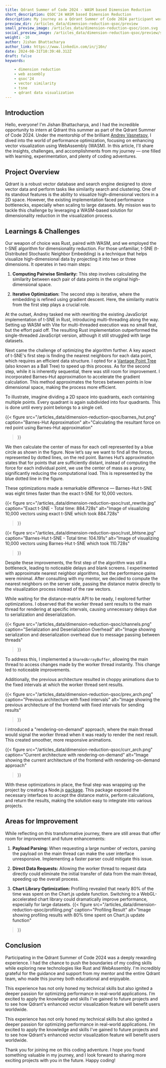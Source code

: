 ```yaml
---
title: Qdrant Summer of Code 2024 - WASM based Dimension Reduction
short_description: QSOC'24 WASM based Dimension Reduction
description: My journey as a Qdrant Summer of Code 2024 participant working on enhancing vector visualization using WebAssembly (WASM) based dimension reduction.
preview_dir: /articles_data/dimension-reduction-qsoc/preview
small_preview_image: /articles_data/dimension-reduction-qsoc/icon.svg
social_preview_image: /articles_data/dimension-reduction-qsoc/preview/social_preview.jpg
weight: -10
author: Jishan Bhattacharya
author_link: https://www.linkedin.com/in/j16n/
date: 2024-08-31T10:39:48.312Z
draft: false
keywords:

    - dimension reduction
    - web assembly
    - qsoc'24
    - vector similarity
    - tsne
    - qdrant data visualization
---
```




## Introduction

Hello, everyone! I'm Jishan Bhattacharya, and I had the incredible opportunity to intern at Qdrant this summer as part of the Qdrant Summer of Code 2024. Under the mentorship of the brilliant [Andrey Vasnetsov](https://www.linkedin.com/in/andrey-vasnetsov-75268897/), I dived into the world of performance optimization, focusing on enhancing vector visualization using WebAssembly (WASM). In this article, I'll share the insights, challenges, and accomplishments from my journey — one filled with learning, experimentation, and plenty of coding adventures.


## Project Overview

Qdrant is a robust vector database and search engine designed to store vector data and perform tasks like similarity search and clustering. One of its standout features is the ability to visualize high-dimensional vectors in a 2D space. However, the existing implementation faced performance bottlenecks, especially when scaling to large datasets. My mission was to tackle this challenge by leveraging a WASM-based solution for dimensionality reduction in the visualization process.


## Learnings & Challenges

Our weapon of choice was Rust, paired with WASM, and we employed the t-SNE algorithm for dimensionality reduction. For those unfamiliar, t-SNE (t-Distributed Stochastic Neighbor Embedding) is a technique that helps visualize high-dimensional data by projecting it into two or three dimensions. It operates in two main steps:

1. **Computing Pairwise Similarity:** This step involves calculating the similarity between each pair of data points in the original high-dimensional space.

2. **Iterative Optimization:** The second step is iterative, where the embedding is refined using gradient descent. Here, the similarity matrix from the first step plays a crucial role.

At the outset, Andrey tasked me with rewriting the existing JavaScript implementation of t-SNE in Rust, introducing multi-threading along the way. Setting up WASM with Vite for multi-threaded execution was no small feat, but the effort paid off. The resulting Rust implementation outperformed the single-threaded JavaScript version, although it still struggled with large datasets.

Next came the challenge of optimizing the algorithm further. A key aspect of t-SNE's first step is finding the nearest neighbors for each data point, which requires an efficient data structure. I opted for a [Vantage Point Tree](https://en.wikipedia.org/wiki/Vantage-point_tree) (also known as a Ball Tree) to speed up this process. As for the second step, while it is inherently sequential, there was still room for improvement. I incorporated Barnes-Hut approximation to accelerate the gradient calculation. This method approximates the forces between points in low dimensional space, making the process more efficient.

To illustrate, imagine dividing a 2D space into quadrants, each containing multiple points. Every quadrant is again subdivided into four quadrants. This is done until every point belongs to a single cell.

{{< figure 
    src="/articles_data/dimension-reduction-qsoc/barnes_hut.png" 
    caption="Barnes-Hut Approximation" 
    alt="Calculating the resultant force on red point using Barnes-Hut approximation" 
>}}

We then calculate the center of mass for each cell represented by a blue circle as shown in the figure. Now let’s say we want to find all the forces, represented by dotted lines, on the red point. Barnes Hut’s approximation states that for points that are sufficiently distant, instead of computing the force for each individual point, we use the center of mass as a proxy, significantly reducing the computational load. This is represented by the blue dotted line in the figure.

These optimizations made a remarkable difference — Barnes-Hut t-SNE was eight times faster than the exact t-SNE for 10,000 vectors.

{{< figure 
    src="/articles_data/dimension-reduction-qsoc/rust_rewrite.jpg" 
    caption="Exact t-SNE - Total time: 884.728s" 
    alt="Image of visualizing 10,000 vectors using exact t-SNE which took 884.728s" 
>}}

{{< figure 
    src="/articles_data/dimension-reduction-qsoc/rust_bhtsne.jpg" 
    caption="Barnes-Hut t-SNE - Total time: 104.191s" 
    alt="Image of visualizing 10,000 vectors using Barnes-Hut t-SNE which took 110.728s" 
>}}

Despite these improvements, the first step of the algorithm was still a bottleneck, leading to noticeable delays and blank screens. I experimented with approximate nearest neighbor algorithms, but the performance gains were minimal. After consulting with my mentor, we decided to compute the nearest neighbors on the server side, passing the distance matrix directly to the visualization process instead of the raw vectors.

While waiting for the distance-matrix API to be ready, I explored further optimizations. I observed that the worker thread sent results to the main thread for rendering at specific intervals, causing unnecessary delays due to serialization and deserialization.

{{< figure 
    src="/articles_data/dimension-reduction-qsoc/channels.png" 
    caption="Serialization and Deserialization Overhead" 
    alt="Image showing serialization and deserialization overhead due to message passing between threads" 
>}}

To address this, I implemented a `SharedArrayBuffer`, allowing the main thread to access changes made by the worker thread instantly. This change led to noticeable improvements.

Additionally, the previous architecture resulted in choppy animations due to the fixed intervals at which the worker thread sent results.

{{< figure 
    src="/articles_data/dimension-reduction-qsoc/prev_arch.png" 
    caption="Previous architecture with fixed intervals" 
    alt="Image showing the previous architecture of the frontend with fixed intervals for sending results" 
>}}

I introduced a "rendering-on-demand" approach, where the main thread would signal the worker thread when it was ready to render the next result. This created smoother, more responsive animations.

{{< figure 
    src="/articles_data/dimension-reduction-qsoc/curr_arch.png" 
    caption="Current architecture with rendering-on-demand"
    alt="Image showing the current architecture of the frontend with rendering-on-demand approach"
>}}

With these optimizations in place, the final step was wrapping up the project by creating a Node.js [package](https://www.npmjs.com/package/wasm-dist-bhtsne). This package exposed the necessary interfaces to accept the distance matrix, perform calculations, and return the results, making the solution easy to integrate into various projects.


## Areas for Improvement

While reflecting on this transformative journey, there are still areas that offer room for improvement and future enhancements:

1. **Payload Parsing:** When requesting a large number of vectors, parsing the payload on the main thread can make the user interface unresponsive. Implementing a faster parser could mitigate this issue.

2. **Direct Data Requests:** Allowing the worker thread to request data directly could eliminate the initial transfer of data from the main thread, speeding up the overall process.

3. **Chart Library Optimization:** Profiling revealed that nearly 80% of the time was spent on the Chart.js update function. Switching to a WebGL-accelerated chart library could dramatically improve performance, especially for large datasets.
{{< figure 
    src="/articles_data/dimension-reduction-qsoc/profiling.png" 
    caption="Profiling Result" 
    alt="Image showing profiling results with 80% time spent on Chart.js update function" 
>}}


## Conclusion

Participating in the Qdrant Summer of Code 2024 was a deeply rewarding experience. I had the chance to push the boundaries of my coding skills while exploring new technologies like Rust and WebAssembly. I'm incredibly grateful for the guidance and support from my mentor and the entire Qdrant team, who made this journey both educational and enjoyable.

This experience has not only honed my technical skills but also ignited a deeper passion for optimizing performance in real-world applications. I’m excited to apply the knowledge and skills I've gained to future projects and to see how Qdrant's enhanced vector visualization feature will benefit users worldwide.

This experience has not only honed my technical skills but also ignited a deeper passion for optimizing performance in real-world applications. I’m excited to apply the knowledge and skills I've gained to future projects and to see how Qdrant's enhanced vector visualization feature will benefit users worldwide.

Thank you for joining me on this coding adventure. I hope you found something valuable in my journey, and I look forward to sharing more exciting projects with you in the future. Happy coding!